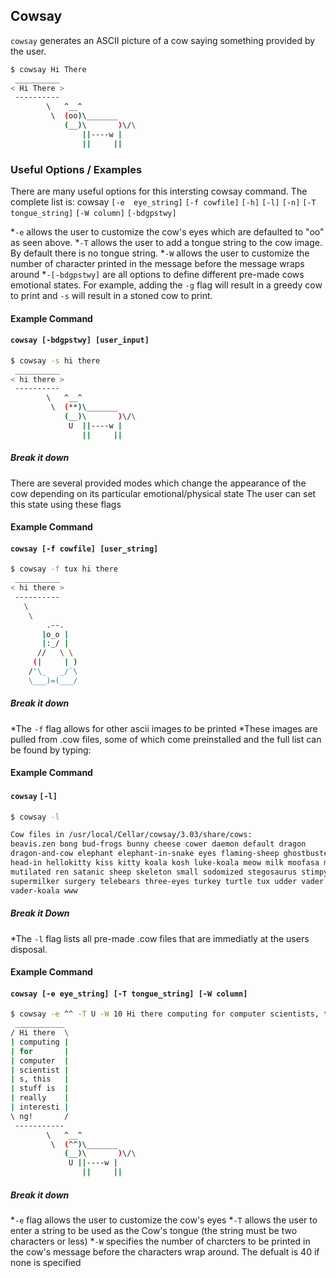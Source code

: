 ---
---

Cowsay
--
`cowsay` generates an ASCII picture of a cow saying something provided by  the  user.


~~~ bash
$ cowsay Hi There
 __________ 
< Hi There >
 ---------- 
        \   ^__^
         \  (oo)\_______
            (__)\       )\/\
                ||----w |
                ||     ||
~~~

<!--more-->



### Useful Options / Examples
There are many useful options for this intersting cowsay command.
The complete list is: cowsay  `[-e  eye_string]` `[-f cowfile]` `[-h]` `[-l]` `[-n]` `[-T tongue_string]` `[-W column]` `[-bdgpstwy]`

*`-e` allows the user to customize the cow's eyes which are defaulted to "oo" as seen above.
*`-T` allows the user to add a tongue string to the cow image. By default there is no tongue string.
*`-W` allows the user to customize the number of character printed in the message before the message wraps around
*`-[-bdgpstwy]` are all options to define different pre-made cows emotional states. For example, adding the `-g` flag will result in a greedy cow to print and `-s` will result in a stoned cow to print.

#### Example Command

#### `cowsay [-bdgpstwy] [user_input]`

~~~ bash
$ cowsay -s hi there
 __________ 
< hi there >
 ---------- 
        \   ^__^
         \  (**)\_______
            (__)\       )\/\
             U  ||----w |
                ||     ||
~~~

##### Break it down

There are several provided modes which change the appearance of the cow depending on its particular emotional/physical state
The user can set this state using these flags

#### Example Command

#### `cowsay [-f cowfile] [user_string]`

~~~ bash
$ cowsay -f tux hi there
 __________ 
< hi there >
 ---------- 
   \
    \
        .--.
       |o_o |
       |:_/ |
      //   \ \
     (|     | )
    /'\_   _/`\
    \___)=(___/

~~~

##### Break it down
*The `-f` flag allows for other ascii images to be printed
*These images are pulled from .cow files, some of which come preinstalled and the full list can be found by typing:

#### Example Command

#### `cowsay` `[-l]`

~~~ bash
$ cowsay -l

Cow files in /usr/local/Cellar/cowsay/3.03/share/cows:
beavis.zen bong bud-frogs bunny cheese cower daemon default dragon
dragon-and-cow elephant elephant-in-snake eyes flaming-sheep ghostbusters
head-in hellokitty kiss kitty koala kosh luke-koala meow milk moofasa moose
mutilated ren satanic sheep skeleton small sodomized stegosaurus stimpy
supermilker surgery telebears three-eyes turkey turtle tux udder vader
vader-koala www
~~~

##### Break it Down
*The `-l` flag lists all pre-made .cow files that are immediatly at the users disposal.

#### Example Command

#### `cowsay [-e eye_string] [-T tongue_string] [-W column]`

~~~ bash
$ cowsay -e ^^ -T U -W 10 Hi there computing for computer scientists, this stuff is really interesting!
 ___________ 
/ Hi there  \
| computing |
| for       |
| computer  |
| scientist |
| s, this   |
| stuff is  |
| really    |
| interesti |
\ ng!       /
 ----------- 
        \   ^__^
         \  (^^)\_______
            (__)\       )\/\
             U ||----w |
                ||     ||
~~~

##### Break it down
*`-e` flag allows the user to customize the cow's eyes
*`-T` allows the user to enter a string to be used as the Cow's tongue (the string must be two characters or less)
*`-W` specifies the number of charcters to be printed in the cow's message before the characters wrap around. The defualt is 40 if none is specified
